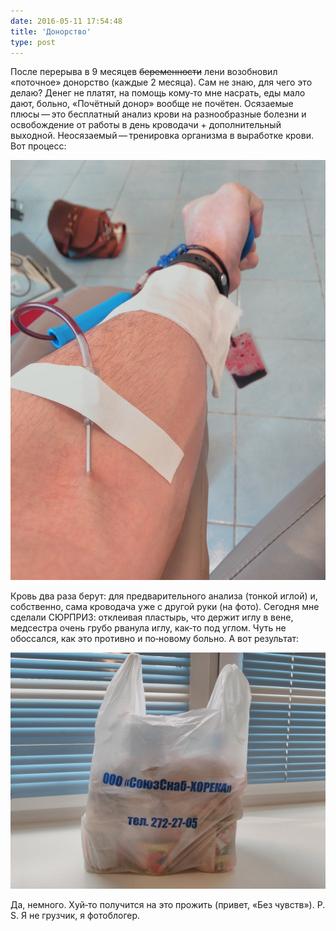 ```yaml
---
date: 2016-05-11 17:54:48
title: 'Донорство'
type: post
---
```


После перерыва в 9 месяцев ~~беременности~~ лени возобновил «поточное» донорство (каждые 2 месяца).
Сам не знаю, для чего это делаю? Денег не платят, на помощь кому‐то мне насрать, еды мало дают,
больно, «Почётный донор» вообще не почётен. Осязаемые плюсы — это бесплатный анализ крови на
разнообразные болезни и освобождение от работы в день кроводачи + дополнительный выходной.
Неосязаемый — тренировка организма в выработке крови. Вот процесс:

![Рука](ruka.jpg)

Кровь два раза берут: для предварительного анализа (тонкой иглой) и, собственно, сама кроводача уже
с другой руки (на фото). Сегодня мне сделали СЮРПРИЗ: отклеивая пластырь, что держит иглу в вене,
медсестра очень грубо рванула иглу, как‐то под углом. Чуть не обоссался, как это противно и
по‐новому больно. А вот результат:

![Пакет](paket.jpg)

Да, немного. Хуй‐то получится на это прожить (привет, «Без чувств»). P. S. Я не грузчик, я
фотоблогер.
